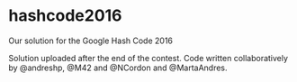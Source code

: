 # hashcode2016
Our solution for the Google Hash Code 2016

Solution uploaded after the end of the contest. Code written collaboratively by @andreshp, @M42 and @NCordon and @MartaAndres.
